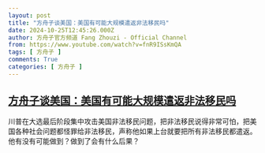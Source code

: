 ```yaml
---
layout: post
title: "方舟子谈美国：美国有可能大规模遣返非法移民吗"
date: 2024-10-25T12:45:26.000Z
author: 方舟子官方频道 Fang Zhouzi - Official Channel
from: https://www.youtube.com/watch?v=fnR9ISsKmQA
tags: [ 方舟子 ]
comments: True
categories: [ 方舟子 ]
---
```

<!--1729860326000-->
[方舟子谈美国：美国有可能大规模遣返非法移民吗](https://www.youtube.com/watch?v=fnR9ISsKmQA)
------

<div>
川普在大选最后阶段集中攻击美国非法移民问题，把非法移民说得非常可怕，把美国各种社会问题都怪罪给非法移民，声称他如果上台就要把所有非法移民都遣返。他有没有可能做到？做到了会有什么后果？
</div>
